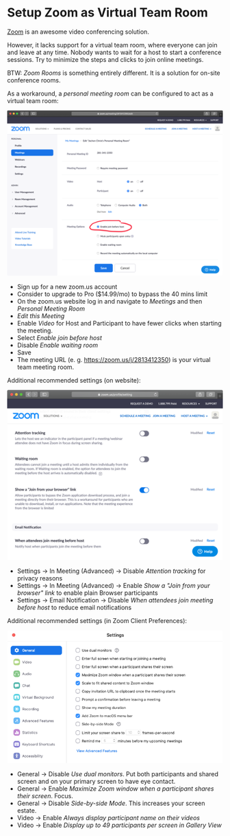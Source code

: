 # Setup Zoom as Virtual Team Room

[Zoom](https://zoom.us/) is an awesome video conferencing solution.

However, it lacks support for a virtual team room, where everyone can join and leave at any time.
Nobody wants to wait for a host to start a conference sessions.
Try to minimize the steps and clicks to join online meetings.

BTW: _Zoom Rooms_ is something entirely different. It is a solution for on-site conference rooms.

As a workaround, a _personal meeting room_ can be configured to act as a virtual team room:

![zoom-personal-meeting.png](zoom-personal-meeting.png)

- Sign up for a new zoom.us account
- Consider to upgrade to Pro ($14.99/mo) to bypass the 40 mins limit
- On the zoom.us website log in and navigate to _Meetings_ and then _Personal Meeting Room_
- _Edit this Meeting_
- Enable _Video_ for Host and Participant to have fewer clicks when starting the meeting.
- Select _Enable join before host_
- Disable _Enable waiting room_
- Save
- The meeting URL (e. g. https://zoom.us/j/2813412350) is your virtual team meeting room.

Additional recommended settings (on website):

![zoom-settings-website.png](zoom-settings-website.png)

- Settings -> In Meeting (Advanced) -> Disable _Attention tracking_ for privacy reasons
- Settings -> In Meeting (Advanced) -> Enable _Show a "Join from your browser" link_ to enable plain Browser participants
- Settings -> Email Notification -> Disable _When attendees join meeting before host_ to reduce email notifications

Additional recommended settings (in Zoom Client Preferences):

![zoom-settings-client-general.png](zoom-settings-client-general.png)

- General -> Disable _Use dual monitors_. Put both participants and shared screen and on your primary screen to have eye contact.
- General -> Enable _Maximize Zoom window when a participant shares their screen_. Focus.
- General -> Disable _Side-by-side Mode_. This increases your screen estate.
- Video -> Enable _Always display participant name on their videos_
- Video -> Enable _Display up to 49 participants per screen in Gallery View_




